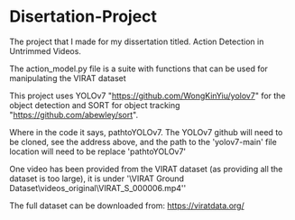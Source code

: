 # Disertation-Project
The project that I made for my dissertation titled. Action Detection in Untrimmed Videos.

The action_model.py file is a suite with functions that can be used for manipulating the VIRAT dataset

This project uses YOLOv7 "https://github.com/WongKinYiu/yolov7" for the object detection and SORT for object tracking "https://github.com/abewley/sort".


Where in the code it says, pathtoYOLOv7.
The YOLOv7 github will need to be cloned, see the address above, and the path to the 'yolov7-main' file location will need to be replace 'pathtoYOLOv7'

One video has been provided from the VIRAT dataset (as providing all the dataset is too large), it is under '\VIRAT Ground Dataset\videos_original\VIRAT_S_000006.mp4''

The full dataset can be downloaded from:
https://viratdata.org/
